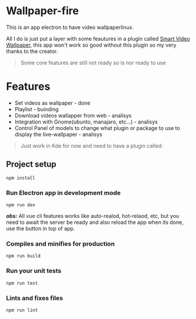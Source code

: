 # Wallpaper-fire

This is an app electron to have video wallpaperlinux.

All I do is just put a layer with some feautures in a plugin called [Smart Video Wallpaper](https://store.kde.org/p/1316299/), this app won't work so good without this plugin so my very thanks to the creator.

> Some core features are still not ready so is nor ready to use

# Features
- Set videos as wallpaper - done
- Playlist - buinding
- Download videos wallapper from web - analisys
- Integration with Gnome(ubunto, manajaro, etc...) - analisys
- Control Panel of models to change what plugin or package to use to display the live-wallpaper  - analisys

> Just work in Kde for now and need to have a plugin called: 

## Project setup
```
npm install
```

### Run Electron app in development mode
```
npm run dev
```
***obs:*** All vue cli features works like auto-realod, hot-relaod, etc, but you need to await the server be ready and also reload the app when its done, use the button in top of app.

### Compiles and minifies for production
```
npm run build
```

### Run your unit tests
```
npm run test
```

### Lints and fixes files
```
npm run lint
```
